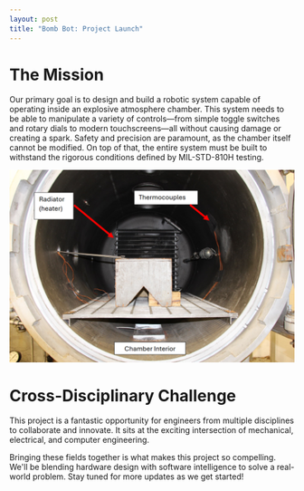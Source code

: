 ```yaml
---
layout: post
title: "Bomb Bot: Project Launch"
---
```


# The Mission

Our primary goal is to design and build a robotic system capable of operating inside an explosive atmosphere chamber. This system needs to be able to manipulate a variety of controls—from simple toggle switches and rotary dials to modern touchscreens—all without causing damage or creating a spark. Safety and precision are paramount, as the chamber itself cannot be modified. On top of that, the entire system must be built to withstand the rigorous conditions defined by MIL-STD-810H testing.

![Chamber](/assets/images/chamber.png)

# Cross-Disciplinary Challenge

This project is a fantastic opportunity for engineers from multiple disciplines to collaborate and innovate. It sits at the exciting intersection of mechanical, electrical, and computer engineering.

Bringing these fields together is what makes this project so compelling. We'll be blending hardware design with software intelligence to solve a real-world problem. Stay tuned for more updates as we get started!